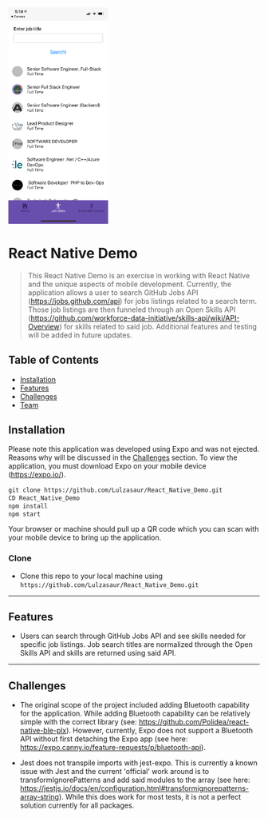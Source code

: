 <img src="assets/ReactNativeDemo.PNG" title="React Native Demo" alt="React Native Demo" width="200">

# React Native Demo

> This React Native Demo is an exercise in working with React Native and the unique aspects of mobile development. Currently, the application allows a user to search GitHub Jobs API (https://jobs.github.com/api) for jobs listings related to a search term. Those job listings are then funneled through an Open Skills API (https://github.com/workforce-data-initiative/skills-api/wiki/API-Overview) for skills related to said job. Additional features and testing will be added in future updates.

## Table of Contents

- [Installation](#installation)
- [Features](#features)
- [Challenges](#challenges)
- [Team](#team)

## Installation

Please note this application was developed using Expo and was not ejected. Reasons why will be discussed in the [Challenges](#challenges) section. To view the application, you must download Expo on your mobile device (https://expo.io/).

```shell
git clone https://github.com/Lulzasaur/React_Native_Demo.git
CD React_Native_Demo
npm install
npm start
```
Your browser or machine should pull up a QR code which you can scan with your mobile device to bring up the application.

### Clone

- Clone this repo to your local machine using `https://github.com/Lulzasaur/React_Native_Demo.git`

---

## Features

- Users can search through GitHub Jobs API and see skills needed for specific job listings. Job search titles are normalized through the Open Skills API and skills are returned using said API.

---

## Challenges

- The original scope of the project included adding Bluetooth capability for the application. While adding Bluetooth capability can be relatively simple with the correct library (see: https://github.com/Polidea/react-native-ble-plx). However, currently, Expo does not support a Bluetooth API without first detaching the Expo app (see here: https://expo.canny.io/feature-requests/p/bluetooth-api). 

- Jest does not transpile imports with jest-expo. This is currently a known issue with Jest and the current 'official' work around is to transformIgnorePatterns and add said modules to the array (see here: https://jestjs.io/docs/en/configuration.html#transformignorepatterns-array-string). While this does work for most tests, it is not a perfect solution currently for all packages.
